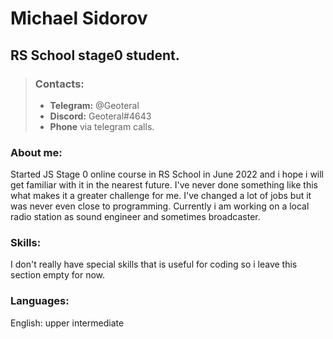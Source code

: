# Michael Sidorov
## RS School stage0 student.

> ### Contacts: 
> - **Telegram:**  @Geoteral 
> - **Discord:** Geoteral#4643
> - **Phone** via telegram calls.

### **About me:**

Started JS Stage 0 online course in RS School in June 2022 and i hope i will get familiar with it in the nearest future. I've never done something like this what makes it a greater challenge for me. I've changed a lot of jobs but it was never even close to programming.
Currently i am working on a local radio station as sound engineer and sometimes broadcaster.

### **Skills:**

I don't really have special skills that is useful for coding so i leave this section empty for now.

### **Languages:**
English: upper intermediate 
